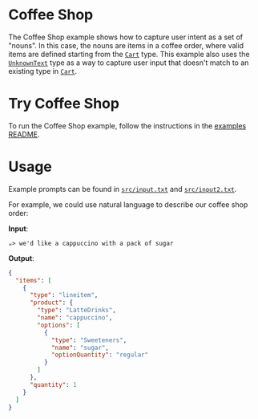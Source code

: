 # Coffee Shop

The Coffee Shop example shows how to capture user intent as a set of "nouns".
In this case, the nouns are items in a coffee order, where valid items are defined starting from the [`Cart`](./schema.py) type.
This example also uses the [`UnknownText`](./schema.py) type as a way to capture user input that doesn't match to an existing type in [`Cart`](./schema.py).

# Try Coffee Shop

To run the Coffee Shop example, follow the instructions in the [examples README](../README.md#step-1-configure-your-development-environment).

# Usage

Example prompts can be found in [`src/input.txt`](./input.txt) and [`src/input2.txt`](./input2.txt).

For example, we could use natural language to describe our coffee shop order:

**Input**:

```
☕> we'd like a cappuccino with a pack of sugar
```

**Output**:

```json
{
  "items": [
    {
      "type": "lineitem",
      "product": {
        "type": "LatteDrinks",
        "name": "cappuccino",
        "options": [
          {
            "type": "Sweeteners",
            "name": "sugar",
            "optionQuantity": "regular"
          }
        ]
      },
      "quantity": 1
    }
  ]
}
```